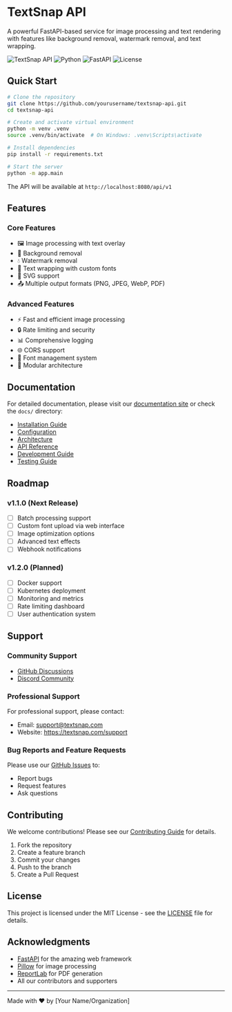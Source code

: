# TextSnap API

A powerful FastAPI-based service for image processing and text rendering with features like background removal, watermark removal, and text wrapping.

![TextSnap API](https://img.shields.io/badge/version-1.0.0-blue)
![Python](https://img.shields.io/badge/python-3.10+-blue)
![FastAPI](https://img.shields.io/badge/FastAPI-0.109.2-green)
![License](https://img.shields.io/badge/license-MIT-orange)

## Quick Start

```bash
# Clone the repository
git clone https://github.com/yourusername/textsnap-api.git
cd textsnap-api

# Create and activate virtual environment
python -m venv .venv
source .venv/bin/activate  # On Windows: .venv\Scripts\activate

# Install dependencies
pip install -r requirements.txt

# Start the server
python -m app.main
```

The API will be available at `http://localhost:8080/api/v1`

## Features

### Core Features
- 🖼️ Image processing with text overlay
- 🎨 Background removal
- 💧 Watermark removal
- 📝 Text wrapping with custom fonts
- 🎯 SVG support
- 📤 Multiple output formats (PNG, JPEG, WebP, PDF)

### Advanced Features
- ⚡ Fast and efficient image processing
- 🔒 Rate limiting and security
- 📊 Comprehensive logging
- 🌐 CORS support
- 🔄 Font management system
- 🧩 Modular architecture

## Documentation

For detailed documentation, please visit our [documentation site](https://yourusername.github.io/textsnap-api/) or check the `docs/` directory:

- [Installation Guide](docs/installation.md)
- [Configuration](docs/configuration.md)
- [Architecture](docs/architecture.md)
- [API Reference](docs/api.md)
- [Development Guide](docs/development.md)
- [Testing Guide](docs/testing.md)

## Roadmap

### v1.1.0 (Next Release)
- [ ] Batch processing support
- [ ] Custom font upload via web interface
- [ ] Image optimization options
- [ ] Advanced text effects
- [ ] Webhook notifications

### v1.2.0 (Planned)
- [ ] Docker support
- [ ] Kubernetes deployment
- [ ] Monitoring and metrics
- [ ] Rate limiting dashboard
- [ ] User authentication system

## Support

### Community Support
- [GitHub Discussions](https://github.com/yourusername/textsnap-api/discussions)
- [Discord Community](https://discord.gg/your-invite-link)

### Professional Support
For professional support, please contact:
- Email: support@textsnap.com
- Website: https://textsnap.com/support

### Bug Reports and Feature Requests
Please use our [GitHub Issues](https://github.com/yourusername/textsnap-api/issues) to:
- Report bugs
- Request features
- Ask questions

## Contributing

We welcome contributions! Please see our [Contributing Guide](docs/development.md#contributing) for details.

1. Fork the repository
2. Create a feature branch
3. Commit your changes
4. Push to the branch
5. Create a Pull Request

## License

This project is licensed under the MIT License - see the [LICENSE](LICENSE) file for details.

## Acknowledgments

- [FastAPI](https://fastapi.tiangolo.com/) for the amazing web framework
- [Pillow](https://python-pillow.org/) for image processing
- [ReportLab](https://www.reportlab.com/) for PDF generation
- All our contributors and supporters

---

Made with ❤️ by [Your Name/Organization] 